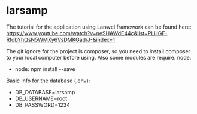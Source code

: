 # larsamp
 
The tutorial for the application using Laravel framework can be found here: https://www.youtube.com/watch?v=neSHAWdE44c&list=PLillGF-RfqbYhQsN5WMXy6VsDMKGadrJ-&index=1

The git ignore for the project is composer, so you need to install composer to your local computer before using. Also some modules are require: node.
- node: npm install --save

Basic Info for the database (.env):
- DB_DATABASE=larsamp
- DB_USERNAME=root
- DB_PASSWORD=1234
